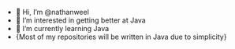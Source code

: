 - 👋 Hi, I’m @nathanweel
- 👀 I’m interested in getting better at Java
- 🌱 I’m currently learning Java
- {Most of my repositories will be written in Java due to simplicity}

<!---
nathanweel/nathanweel is a ✨ special ✨ repository because its `README.md` (this file) appears on your GitHub profile.
You can click the Preview link to take a look at your changes.
--->
